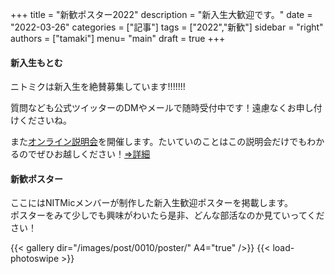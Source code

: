+++
title = "新歓ポスター2022"
description = "新入生大歓迎です。"
date = "2022-03-26"
categories = ["記事"]
tags = ["2022","新歓"]
sidebar = "right"
authors = ["tamaki"]
menu= "main"
draft = true
+++
<!-- ,"たいち","kk","kuru","ジュンセイ" -->

#### 新入生もとむ

ニトミクは新入生を絶賛募集しています!!!!!!!

質問なども公式ツイッターのDMやメールで随時受付中です！遠慮なくお申し付けくださいね。

また[オンライン説明会](https://twitter.com/nitmic_twi/status/1507338803874127876)を開催します。たいていのことはこの説明会だけでもわかるのでぜひお越しください！[⇒詳細](https://twitter.com/nitmic_twi/status/1507338803874127876)

#### 新歓ポスター
ここにはNITMicメンバーが制作した新入生歓迎ポスターを掲載します。  
ポスターをみて少しでも興味がわいたら是非、どんな部活なのか見ていってください！

{{< gallery dir="/images/post/0010/poster/" A4="true" />}} {{< load-photoswipe >}}

<!-- A4パラメータをtrueにすることでサムネイルのアスペクト比がA4になります -->
